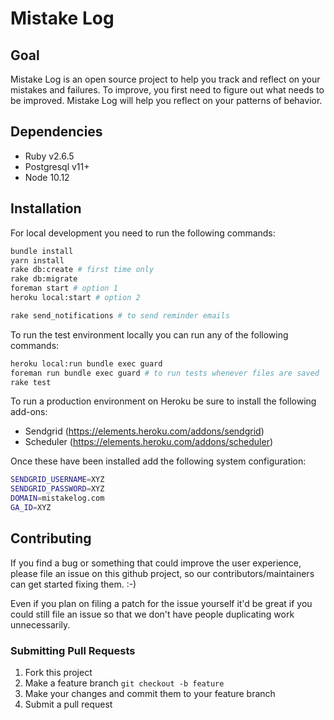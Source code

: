 # Mistake Log

## Goal

Mistake Log is an open source project to help you track and reflect on your mistakes and failures.
To improve, you first need to figure out what needs to be improved.
Mistake Log will help you reflect on your patterns of behavior.

## Dependencies

* Ruby v2.6.5
* Postgresql v11+
* Node 10.12

## Installation

For local development you need to run the following commands:

```bash
bundle install
yarn install
rake db:create # first time only
rake db:migrate
foreman start # option 1
heroku local:start # option 2

rake send_notifications # to send reminder emails
```

To run the test environment locally you can run any of the following commands:

```bash
heroku local:run bundle exec guard
foreman run bundle exec guard # to run tests whenever files are saved
rake test
```

To run a production environment on Heroku be sure to install the following add-ons:

* Sendgrid (https://elements.heroku.com/addons/sendgrid)
* Scheduler (https://elements.heroku.com/addons/scheduler)

Once these have been installed add the following system configuration:

```bash
SENDGRID_USERNAME=XYZ
SENDGRID_PASSWORD=XYZ
DOMAIN=mistakelog.com
GA_ID=XYZ
```

## Contributing

If you find a bug or something that could improve the user experience, please file an issue on this github project,
so our contributors/maintainers can get started fixing them. :-)

Even if you plan on filing a patch for the issue yourself it'd be great if you could still file an issue so that we
don't have people duplicating work unnecessarily.

### Submitting Pull Requests

1. Fork this project
2. Make a feature branch `git checkout -b feature`
3. Make your changes and commit them to your feature branch
4. Submit a pull request
